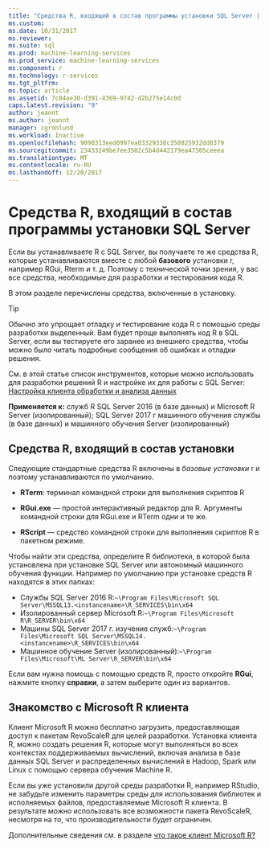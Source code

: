 ```yaml
---
title: "Средства R, входящий в состав программы установки SQL Server | Документы Microsoft"
ms.custom: 
ms.date: 10/31/2017
ms.reviewer: 
ms.suite: sql
ms.prod: machine-learning-services
ms.prod_service: machine-learning-services
ms.component: r
ms.technology: r-services
ms.tgt_pltfrm: 
ms.topic: article
ms.assetid: 7c04ae30-d391-4369-9742-d2b275e14c0d
caps.latest.revision: "9"
author: jeannt
ms.author: jeannt
manager: cgronlund
ms.workload: Inactive
ms.openlocfilehash: 9090313eed0997ea03329338c358825932dd8379
ms.sourcegitcommit: 23433249be7ee3502c5b4d442179ea47305ceeea
ms.translationtype: MT
ms.contentlocale: ru-RU
ms.lasthandoff: 12/20/2017
---
```

# <a name="r-tools-included-with-sql-server-setup"></a>Средства R, входящий в состав программы установки SQL Server

Если вы устанавливаете R с SQL Server, вы получаете те же средства R, которые устанавливаются вместе с любой **базового** установки r, например RGui, Rterm и т. д. Поэтому с технической точки зрения, у вас все средства, необходимые для разработки и тестирования кода R.

В этом разделе перечислены средства, включенные в установку.

> [!TIP]
> 
> Обычно это упрощает отладку и тестирование кода R с помощью среды разработки выделенный. Вам будет проще выполнять код R в SQL Server, если вы тестируете его заранее из внешнего средства, чтобы можно было читать подробные сообщения об ошибках и отладки решения.
> 
> См. в этой статье список инструментов, которые можно использовать для разработки решений R и настройке их для работы с SQL Server: [Настройка клиента обработки и анализа данных](set-up-a-data-science-client.md)

**Применяется к:** служб R SQL Server 2016 (в базе данных) и Microsoft R Server (изолированный); SQL Server 2017 г машинного обучения службы (в базе данных) и машинного обучения Server (изолированный)

## <a name="r-tools-included-with-installation"></a>Средства R, входящий в состав установки

Следующие стандартные средства R включены в *базовые установки* r и поэтому устанавливаются по умолчанию.

+ **RTerm**: терминал командной строки для выполнения скриптов R

+ **RGui.exe** — простой интерактивный редактор для R. Аргументы командной строки для RGui.exe и RTerm одни и те же.

+ **RScript** — средство командной строки для выполнения скриптов R в пакетном режиме.

Чтобы найти эти средства, определите R библиотеки, в которой была установлена при установке SQL Server или автономный машинного обучения функции. Например по умолчанию при установке средств R находятся в этих папках:

+ Службы SQL Server 2016 R:`~\Program Files\Microsoft SQL Server\MSSQL13.<instancename>\R_SERVICES\bin\x64`
+ Изолированный сервер Microsoft R:`~\Program Files\Microsoft R\R_SERVER\bin\x64`
+ Машины SQL Server 2017 г. изучение служб:`~\Program Files\Microsoft SQL Server\MSSQL14.<instancename>\R_SERVICES\bin\x64`
+ Машинное обучение Server (изолированный):`~\Program Files\Microsoft\ML Server\R_SERVER\bin\x64`

Если вам нужна помощь с помощью средств R, просто откройте **RGui**, нажмите кнопку **справки**, а затем выберите один из вариантов.

## <a name="introducing-microsoft-r-client"></a>Знакомство с Microsoft R клиента

Клиент Microsoft R можно бесплатно загрузить, предоставляющая доступ к пакетам RevoScaleR для целей разработки. Установка клиента R, можно создать решения R, которые могут выполняться во всех контекстах поддерживаемых вычислений, включая анализа в базе данных SQL Server и распределенных вычислений в Hadoop, Spark или Linux с помощью сервера обучения Machine R.

Если вы уже установили другой среды разработки R, например RStudio, не забудьте изменить параметры среды для использования библиотек и исполняемых файлов, предоставляемые Microsoft R клиента. В результате можно использовать все возможности пакета RevoScaleR, несмотря на то, что производительности будет ограничен.

Дополнительные сведения см. в разделе [что такое клиент Microsoft R?](https://docs.microsoft.com/machine-learning-server/r-client/what-is-microsoft-r-client)

